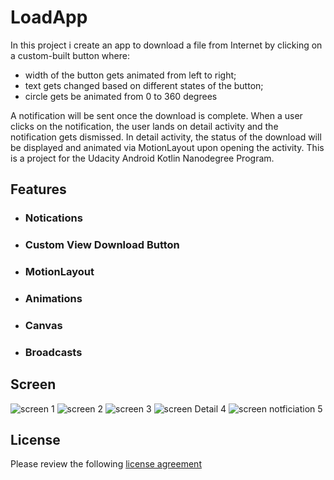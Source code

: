 # LoadApp

In this project i  create an app to download a file from Internet by clicking on a custom-built button where:
 - width of the button gets animated from left to right;
 - text gets changed based on different states of the button;
 - circle gets be animated from 0 to 360 degrees

A notification will be sent once the download is complete. When a user clicks on the notification, the user lands on detail activity and the notification gets dismissed. In detail activity, the status of the download will be displayed and animated via MotionLayout upon opening the activity. This is a project for the Udacity Android Kotlin Nanodegree Program.


## Features 

* ### Notications
* ### Custom View Download Button 
* ### MotionLayout
* ### Animations
* ### Canvas
* ### Broadcasts

## Screen

![screen 1](https://user-images.githubusercontent.com/58629019/213781387-ec8245e7-9fbd-442b-99c7-978f402febf2.jpg,https://user-images.githubusercontent.com/58629019/213781391-fd0441ba-9fda-49b1-ab03-9ae338e97d6b.jpg)
![screen 2](https://user-images.githubusercontent.com/58629019/213781391-fd0441ba-9fda-49b1-ab03-9ae338e97d6b.jpg)
![screen 3](https://user-images.githubusercontent.com/58629019/213781393-cc143de8-6fcc-4620-8ce1-a51cc99ddea0.jpg)
![screen Detail 4](https://user-images.githubusercontent.com/58629019/213781395-aa97734a-0a3a-4c2f-aabd-748cc446e927.jpg)
![screen notficiation 5](https://user-images.githubusercontent.com/58629019/213781396-33d1b4cf-ba58-41e7-9341-3ab0056f3f23.jpg)




## License
Please review the following [license agreement](https://bumptech.github.io/glide/dev/open-source-licenses.html)



